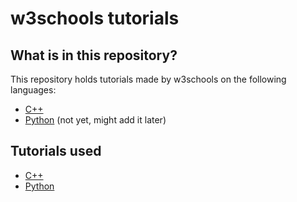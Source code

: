 # w3schools tutorials

## What is in this repository?

This repository holds tutorials made by w3schools on the following languages:

- [C++](c++/)
- [Python](python/) (not yet, might add it later)

## Tutorials used

- [C++](https://www.w3schools.com/cpp/)
- [Python](https://www.w3schools.com/python/)

